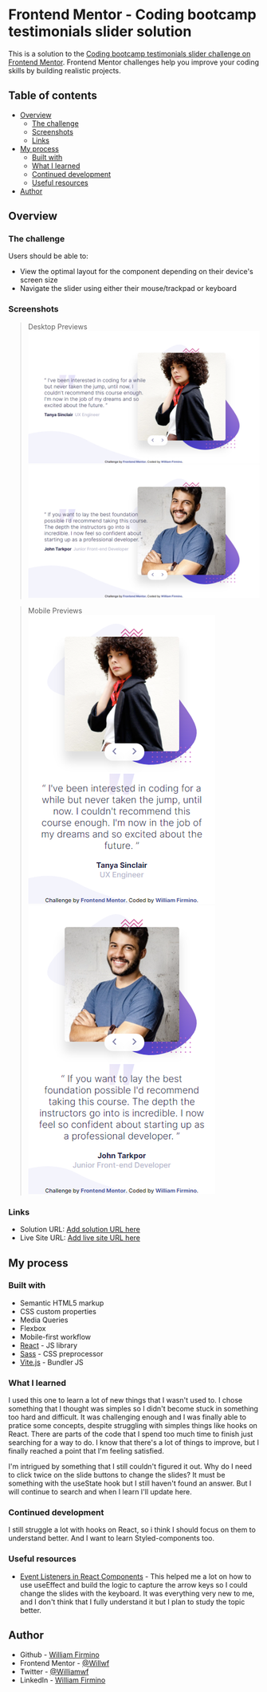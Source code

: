 # Frontend Mentor - Coding bootcamp testimonials slider solution

This is a solution to the [Coding bootcamp testimonials slider challenge on Frontend Mentor](https://www.frontendmentor.io/challenges/coding-bootcamp-testimonials-slider-4FNyLA8JL). Frontend Mentor challenges help you improve your coding skills by building realistic projects.

## Table of contents

- [Overview](#overview)
  - [The challenge](#the-challenge)
  - [Screenshots](#screenshots)
  - [Links](#links)
- [My process](#my-process)
  - [Built with](#built-with)
  - [What I learned](#what-i-learned)
  - [Continued development](#continued-development)
  - [Useful resources](#useful-resources)
- [Author](#author)

## Overview

### The challenge

Users should be able to:

- View the optimal layout for the component depending on their device's screen size
- Navigate the slider using either their mouse/trackpad or keyboard

### Screenshots

> Desktop Previews
> ![](./public/screenshots/desktop-design-slide-1.png) ![](./public/screenshots/desktop-design-slide-2.png)

> Mobile Previews
> ![](./public/screenshots/mobile-design-slide-1.png) ![](./public/screenshots/mobile-design-slide-2.png)

### Links

- Solution URL: [Add solution URL here](https://your-solution-url.com)
- Live Site URL: [Add live site URL here](https://your-live-site-url.com)

## My process

### Built with

- Semantic HTML5 markup
- CSS custom properties
- Media Queries
- Flexbox
- Mobile-first workflow
- [React](https://reactjs.org/) - JS library
- [Sass](https://sass-lang.com/) - CSS preprocessor
- [Vite.js](https://vitejs.dev/) - Bundler JS

### What I learned

I used this one to learn a lot of new things that I wasn't used to. I chose something that I thought was simples so I didn't become stuck in something too hard and difficult. It was challenging enough and I was finally able to pratice some concepts, despite struggling with simples things like hooks on React. There are parts of the code that I spend too much time to finish just searching for a way to do. I know that there's a lot of things to improve, but I finally reached a point that I'm feeling satisfied.

I'm intrigued by something that I still couldn't figured it out. Why do I need to click twice on the slide buttons to change the slides? It must be something with the useState hook but I still haven't found an answer. But I will continue to search and when I learn I'll update here.

### Continued development

I still struggle a lot with hooks on React, so i think I should focus on them to understand better. And I want to learn Styled-components too.

### Useful resources

- [Event Listeners in React Components](https://www.pluralsight.com/guides/event-listeners-in-react-components) - This helped me a lot on how to use useEffect and build the logic to capture the arrow keys so I could change the slides with the keyboard. It was everything very new to me, and I don't think that I fully understand it but I plan to study the topic better.

## Author

- Github - [William Firmino](https://github.com/Willwf)
- Frontend Mentor - [@Willwf](https://www.frontendmentor.io/profile/Willwf)
- Twitter - [@Williamwf](https://www.twitter.com/Williamwf)
- LinkedIn - [William Firmino](https://www.linkedin.com/in/williamfirmino/)
